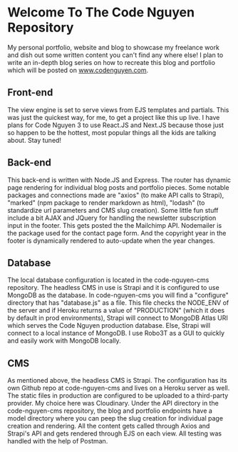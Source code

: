 # Welcome To The Code Nguyen Repository
My personal portfolio, website and blog to showcase my freelance work and dish out some written content you can't find any where else!
I plan to write an in-depth blog series on how to recreate this blog and portfolio which will be posted on www.codenguyen.com.

## Front-end
The view engine is set to serve views from EJS templates and partials. This was just the quickest way, for me, to get a project like this up live. I have plans for Code Nguyen 3 to use React.JS and Next.JS because those just so happen to be the hottest, most popular things all the kids are talking about.
Stay tuned!

## Back-end
This back-end is written with Node.JS and Express. The router has dynamic page rendering for individual blog posts and portfolio pieces. Some notable packages and connections made are "axios" (to make API calls to Strapi), "marked" (npm package to render markdown as html), "lodash" (to standardize url parameters and CMS slug creation). Some little fun stuff include a bit AJAX and JQuery for handling the newsletter subscription input in the footer. This gets posted the the Mailchimp API. 
Nodemailer is the package used for the contact page form. And the copyright year in the footer is dynamically rendered to auto-update when the year changes.

## Database
The local database configuration is located in the code-nguyen-cms repository. The headless CMS in use is Strapi and it is configured to use MongoDB as the database.
In code-nguyen-cms you will find a "configure" directory that has "database.js" as a file. This file checks the NODE_ENV of the server and if Heroku returns a value of "PRODUCTION" (which it does by default in prod environments), Strapi will connect to MongoDB Atlas URI which serves the Code Nguyen production database.
Else, Strapi will connect to a local instance of MongoDB. I use Robo3T as a GUI to quickly and easily work with MongoDB locally.

## CMS
As mentioned above, the headless CMS is Strapi. The configuration has its own Github repo at code-nguyen-cms and lives on a Heroku server as well. The static files in production are configured to be uploaded to a third-party provider. My choice here was Cloudinary. Under the API directory in the code-nguyen-cms repository, the blog and portfolio endpoints have a model directory where you can peep the slug creation for individual page creation and rendering. All the content gets called through Axios and Strapi's API and gets rendered through EJS on each view.
All testing was handled with the help of Postman.
